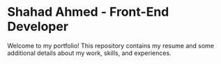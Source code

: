 # Shahad Ahmed - Front-End Developer
Welcome to my portfolio! This repository contains my resume and some additional details about my work, skills, and experiences.
